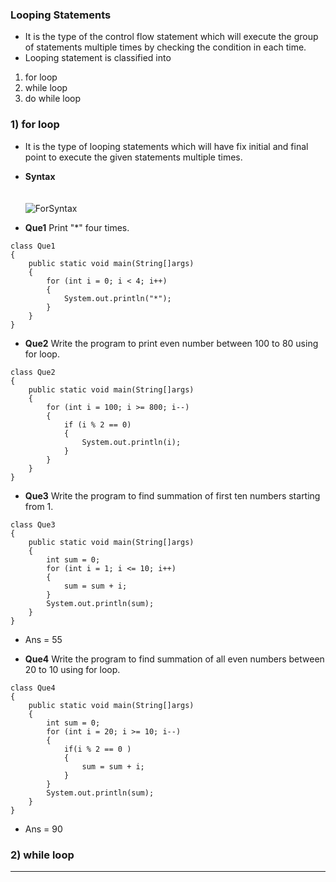 ### Looping Statements 
* It is the type of the control flow statement which will execute the group of statements multiple times by checking the condition in each time.
* Looping statement is classified into 
1) for loop
2) while loop
3) do while loop

### 1) for loop 
* It is the type of looping statements which will have fix initial and final point to execute the given statements multiple times.
* __Syntax__ <br> <br> <br>
![ForSyntax](https://raw.githubusercontent.com/sangam14/JavaLabs/master/img/forSyntax.png)

* __Que1__ Print "*" four times.

```
class Que1
{
    public static void main(String[]args)
    {
        for (int i = 0; i < 4; i++)
        {
            System.out.println("*");
        }
    }
}
```
* __Que2__ Write the program to print even number between 100 to 80 using for loop.

```
class Que2
{
    public static void main(String[]args)
    {
        for (int i = 100; i >= 800; i--)
        {
            if (i % 2 == 0)
            {
                System.out.println(i);
            }
        }
    }
}
```
* __Que3__ Write the program to find summation of first ten numbers starting from 1.

```
class Que3
{
    public static void main(String[]args)
    {
        int sum = 0;
        for (int i = 1; i <= 10; i++)
        {
            sum = sum + i;
        }
        System.out.println(sum);
    }
}
```
* Ans = 55

* __Que4__ Write the program to find summation of all even numbers between 20 to 10 using for loop.

```
class Que4
{
    public static void main(String[]args)
    {
        int sum = 0;
        for (int i = 20; i >= 10; i--)
        {
            if(i % 2 == 0 )
            {
                sum = sum + i;
            }
        }
        System.out.println(sum);
    }
}
```
* Ans = 90

### 2) while loop
------


